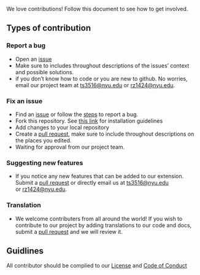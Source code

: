 We love contributions! Follow this document to see how to get involved.

## Types of contribution
### Report a bug

- Open an [issue]([https://github.com/ossd-sp22/slap-a-fetti/issues](https://github.com/ossd-sp22/slap-a-fetti/issues))
- Make sure to includes throughout descriptions of the issues’ context and possible solutions.
- if you don’t know how to code or you are new to github. No worries, email our project team at [ts3516@nyu.edu](mailto:ts3516@nyu.edu) or [rz1424@nyu.edu](mailto:rz1424@nyu.edu).

### Fix an issue

- Find an [issue](https://github.com/ossd-sp22/slap-a-fetti/issues) or follow the [steps](https://github.com/ossd-sp22/slap-a-fetti/blob/main/CONTRIBUTING.md#report-a-bug) to report a bug.
- Fork this repository. See [this link](https://github.com/ossd-sp22/slap-a-fetti/blob/main/README.md#installation) for installation guidelines
- Add changes to your local repository
- Create a [pull request](https://github.com/ossd-sp22/slap-a-fetti/pulls), make sure to include throughout descriptions on the places you edited.
- Waiting for approval from our project team.

### Suggesting new features

- If you notice any new features that can be added to our extension. Submit a [pull request](https://github.com/ossd-sp22/slap-a-fetti/pulls) or directly email us at [ts3516@nyu.edu](mailto:ts3516@nyu.edu) or [rz1424@nyu.edu](mailto:rz1424@nyu.edu).

### Translation

- We welcome contributers from all around the world! If you wish to contribute to our project by adding translations to our code and docs, submit a [pull request](https://github.com/ossd-sp22/slap-a-fetti/pulls) and we will review it. 

## Guidlines
All contributor should be complied to our [License](https://github.com/ossd-sp22/slap-a-stache/blob/7d1e48a7f55e4295f4edc2252cdb751df6e02bfd/LICENSE) and [Code of Conduct](https://github.com/ossd-sp22/slap-a-fetti/blob/11f9cb5bae12616be667404f6d3edaf1905bbc7a/CODE_OF_CONDUCT.md)


